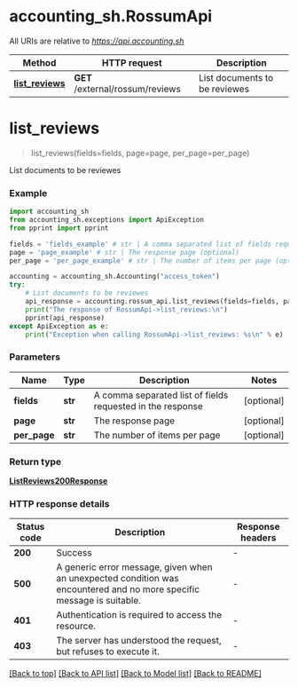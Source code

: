 # accounting_sh.RossumApi

All URIs are relative to *https://api.accounting.sh*

Method | HTTP request | Description
------------- | ------------- | -------------
[**list_reviews**](RossumApi.md#list_reviews) | **GET** /external/rossum/reviews | List documents to be reviewes


# **list_reviews**
> list_reviews(fields=fields, page=page, per_page=per_page)

List documents to be reviewes

### Example


```python
import accounting_sh
from accounting_sh.exceptions import ApiException
from pprint import pprint

fields = 'fields_example' # str | A comma separated list of fields requested in the response (optional)
page = 'page_example' # str | The response page (optional)
per_page = 'per_page_example' # str | The number of items per page (optional)

accounting = accounting_sh.Accounting("access_token")
try:
    # List documents to be reviewes
    api_response = accounting.rossum_api.list_reviews(fields=fields, page=page, per_page=per_page)
    print("The response of RossumApi->list_reviews:\n")
    pprint(api_response)
except ApiException as e:
    print("Exception when calling RossumApi->list_reviews: %s\n" % e)
```



### Parameters


Name | Type | Description  | Notes
------------- | ------------- | ------------- | -------------
 **fields** | **str**| A comma separated list of fields requested in the response | [optional] 
 **page** | **str**| The response page | [optional] 
 **per_page** | **str**| The number of items per page | [optional] 

### Return type

[**ListReviews200Response**](ListReviews200Response.md)

### HTTP response details

| Status code | Description | Response headers |
|-------------|-------------|------------------|
**200** | Success |  -  |
**500** | A generic error message, given when an unexpected condition was encountered and no more specific message is suitable. |  -  |
**401** | Authentication is required to access the resource. |  -  |
**403** | The server has understood the request, but refuses to execute it. |  -  |

[[Back to top]](#) [[Back to API list]](../README.md#documentation-for-api-endpoints) [[Back to Model list]](../README.md#documentation-for-models) [[Back to README]](../README.md)


